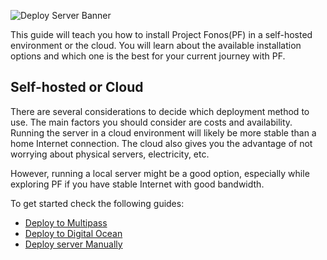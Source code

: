 ![Deploy Server Banner](https://raw.githubusercontent.com/fonoster/fonos/main/docs/assets/images/deploy_banner.png)

This guide will teach you how to install Project Fonos(PF) in a self-hosted environment or the cloud. You will learn about the available installation options and which one is the best for your current journey with PF.

## Self-hosted or Cloud

There are several considerations to decide which deployment method to use. The main factors you should consider are costs and availability. Running the server in a cloud environment will likely be more stable than a home Internet connection. The cloud also gives you the advantage of not worrying about physical servers, electricity, etc.

However, running a local server might be a good option, especially while exploring PF if you have stable Internet with good bandwidth.

To get started check the following guides:

- [Deploy to Multipass](./deploy-to-multipass.md)
- [Deploy to Digital Ocean](./deploy-to-digitalocean.md)
- [Deploy server Manually](./deploy-server-manually.md)
